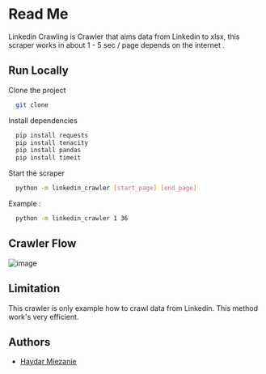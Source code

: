 
# Read Me

Linkedin Crawling is Crawler that aims data from Linkedin to xlsx, this scraper works in about 1 - 5 sec / page depends on the internet .

## Run Locally

Clone the project

```bash
  git clone 
```

Install dependencies

```bash
  pip install requests
  pip install tenacity
  pip install pandas
  pip install timeit
```

Start the scraper

```bash
  python -m linkedin_crawler [start_page] [end_page]
```
Example :

```bash
  python -m linkedin_crawler 1 36
```
## Crawler Flow

![image](https://user-images.githubusercontent.com/39428898/208601319-f509fb03-83f5-404c-9051-6ece2a8afa28.png)


## Limitation

This crawler is only example how to crawl data from Linkedin. This method work's very efficient.

## Authors

- [Haydar Miezanie](https://github.com/haydarmiezanie)
